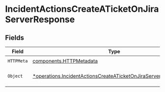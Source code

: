 # IncidentActionsCreateATicketOnJiraServerResponse


## Fields

| Field                                                                                                                                               | Type                                                                                                                                                | Required                                                                                                                                            | Description                                                                                                                                         |
| --------------------------------------------------------------------------------------------------------------------------------------------------- | --------------------------------------------------------------------------------------------------------------------------------------------------- | --------------------------------------------------------------------------------------------------------------------------------------------------- | --------------------------------------------------------------------------------------------------------------------------------------------------- |
| `HTTPMeta`                                                                                                                                          | [components.HTTPMetadata](../../models/components/httpmetadata.md)                                                                                  | :heavy_check_mark:                                                                                                                                  | N/A                                                                                                                                                 |
| `Object`                                                                                                                                            | [*operations.IncidentActionsCreateATicketOnJiraServerResponseBody](../../models/operations/incidentactionscreateaticketonjiraserverresponsebody.md) | :heavy_minus_sign:                                                                                                                                  | The request has succeeded.                                                                                                                          |
